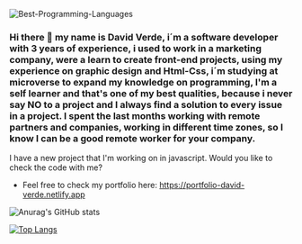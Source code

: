 ![Best-Programming-Languages](https://user-images.githubusercontent.com/99683363/173456626-2552e755-bd04-4af7-ac3a-ec9bdfc78304.jpg)


### Hi there 👋 my name is David Verde, i´m a software developer with 3 years of experience, i used to work in a marketing company, were a learn to create front-end projects, using my experience on graphic design and Html-Css, i´m studying at microverse to expand my knowledge on programming, I'm a self learner and that's one of my best qualities, because i never say NO to a project and I always find a solution to every issue in a project. I spent the last months working with remote partners and companies, working in different time zones, so I know I can be a good remote worker for your company.
I have a new project that I'm working on in javascript. Would you like to check the code with me?
 * Feel free to check my portfolio here: https://portfolio-david-verde.netlify.app


![Anurag's GitHub stats](https://github-readme-stats.vercel.app/api?username=David-Verde&show_icons=true&theme=radical)

[![Top Langs](https://github-readme-stats.vercel.app/api/top-langs/?username=David-Verde)](https://github.com/anuraghazra/github-readme-stats)
